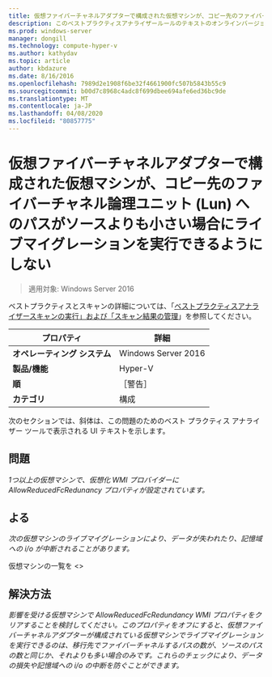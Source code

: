 ```yaml
---
title: 仮想ファイバーチャネルアダプターで構成された仮想マシンが、コピー先のファイバーチャネル論理ユニット (Lun) へのパスがソースよりも小さい場合にライブマイグレーションを実行できるようにしない
description: このベストプラクティスアナライザールールのテキストのオンラインバージョン。
ms.prod: windows-server
manager: dongill
ms.technology: compute-hyper-v
ms.author: kathydav
ms.topic: article
author: kbdazure
ms.date: 8/16/2016
ms.openlocfilehash: 7989d2e1908f6be32f4661900fc507b5843b55c9
ms.sourcegitcommit: b00d7c8968c4adc8f699dbee694afe6ed36bc9de
ms.translationtype: MT
ms.contentlocale: ja-JP
ms.lasthandoff: 04/08/2020
ms.locfileid: "80857775"
---
```

# <a name="avoid-enabling-virtual-machines-configured-with-virtual-fibre-channel-adapters-to-allow-live-migrations-when-there-are-fewer-paths-to-fibre-channel-logical-units-luns-on-the-destination-than-on-the-source"></a>仮想ファイバーチャネルアダプターで構成された仮想マシンが、コピー先のファイバーチャネル論理ユニット (Lun) へのパスがソースよりも小さい場合にライブマイグレーションを実行できるようにしない

>適用対象: Windows Server 2016

ベストプラクティスとスキャンの詳細については、「[ベストプラクティスアナライザースキャンの実行」および「スキャン結果の管理](https://go.microsoft.com/fwlink/p/?LinkID=223177)」を参照してください。  
  
|プロパティ|詳細|  
|-|-|  
|**オペレーティング システム**|Windows Server 2016|  
|**製品/機能**|Hyper-V|  
|**順**|［警告］|  
|**カテゴリ**|構成|

次のセクションでは、斜体は、この問題のためのベスト プラクティス アナライザー ツールで表示される UI テキストを示します。
  
## <a name="issue"></a>**問題**  
*1つ以上の仮想マシンで、仮想化 WMI プロバイダーに AllowReducedFcRedunancy プロパティが設定されています。*  
  
## <a name="impact"></a>**よる**  
*次の仮想マシンのライブマイグレーションにより、データが失われたり、記憶域への i/o が中断されることがあります。*  
  
仮想マシンの一覧を \<>  
  
## <a name="resolution"></a>**解決方法**  
*影響を受ける仮想マシンで AllowReducedFcRedundancy WMI プロパティをクリアすることを検討してください。このプロパティをオフにすると、仮想ファイバーチャネルアダプターが構成されている仮想マシンでライブマイグレーションを実行できるのは、移行先でファイバーチャネルするパスの数が、ソースのパスの数と同じか、それよりも多い場合のみです。これらのチェックにより、データの損失や記憶域への i/o の中断を防ぐことができます。* 